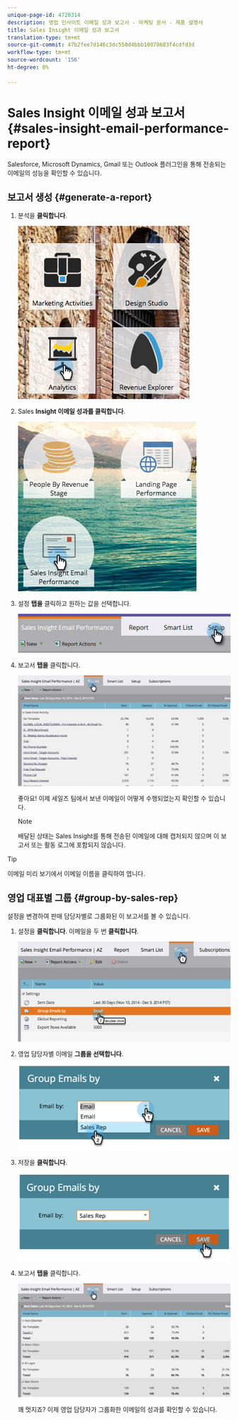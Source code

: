 ```yaml
---
unique-page-id: 4720314
description: 영업 인사이트 이메일 성과 보고서 - 마케팅 문서 - 제품 설명서
title: Sales Insight 이메일 성과 보고서
translation-type: tm+mt
source-git-commit: 47b2fee7d146c3dc558d4bbb10070683f4cdfd3d
workflow-type: tm+mt
source-wordcount: '156'
ht-degree: 0%

---
```



# Sales Insight 이메일 성과 보고서 {#sales-insight-email-performance-report}

Salesforce, Microsoft Dynamics, Gmail 또는 Outlook 플러그인을 통해 전송되는 이메일의 성능을 확인할 수 있습니다.

## 보고서 생성 {#generate-a-report}

1. 분석을 **클릭합니다**.

   ![](assets/mainnav-analyticshand-small.png)

1. Sales **Insight 이메일 성과를 클릭합니다**.

   ![](assets/analytics-salesemailreporthand.png)

1. 설정 **탭을** 클릭하고 원하는 값을 선택합니다.

   ![](assets/three.png)

1. 보고서 **탭을** 클릭합니다.

   ![](assets/image2014-12-9-12-3a5-3a35.png)

   좋아요! 이제 세일즈 팀에서 보낸 이메일이 어떻게 수행되었는지 확인할 수 있습니다.

   >[!NOTE]
   >
   >배달된 상태는 Sales Insight를 통해 전송된 이메일에 대해 캡처되지 않으며 이 보고서 또는 활동 로그에 포함되지 않습니다.

>[!TIP]
>
>이메일 미리 보기에서 이메일 이름을 클릭하여 엽니다.

## 영업 대표별 그룹 {#group-by-sales-rep}

설정을 변경하여 판매 담당자별로 그룹화된 이 보고서를 볼 수 있습니다.

1. 설정을 **클릭합니다**. 이메일을 두 번 **클릭합니다**.

   ![](assets/image2014-12-9-12-3a12-3a19.png)

1. 영업 담당자별 이메일 **그룹을 선택합니다**.

   ![](assets/image2014-12-9-12-3a16-3a42.png)

1. 저장을 **클릭합니다**.

   ![](assets/image2014-12-9-12-3a17-3a39.png)

1. 보고서 **탭을** 클릭합니다.

   ![](assets/image2014-12-9-12-3a19-3a7.png)

   꽤 멋지죠? 이제 영업 담당자가 그룹화한 이메일의 성과를 확인할 수 있습니다.

